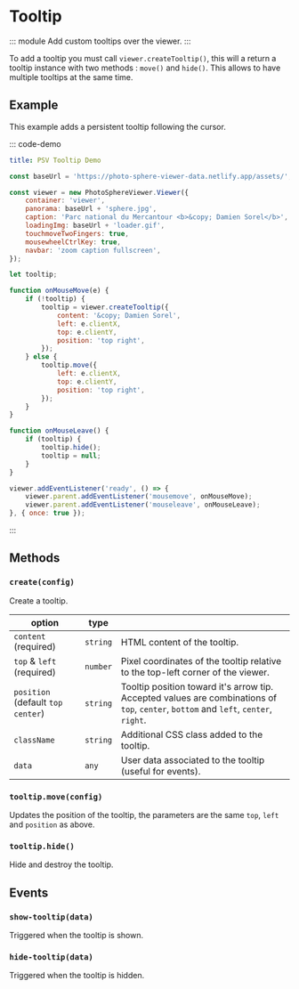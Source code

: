 # Tooltip

::: module
<ApiButton page="classes/Core.Tooltip.html"/>
Add custom tooltips over the viewer.
:::

To add a tooltip you must call `viewer.createTooltip()`, this will a return a tooltip instance with two methods : `move()` and `hide()`. This allows to have multiple tooltips at the same time.

## Example

This example adds a persistent tooltip following the cursor.

::: code-demo

```yaml
title: PSV Tooltip Demo
```

```js
const baseUrl = 'https://photo-sphere-viewer-data.netlify.app/assets/';

const viewer = new PhotoSphereViewer.Viewer({
    container: 'viewer',
    panorama: baseUrl + 'sphere.jpg',
    caption: 'Parc national du Mercantour <b>&copy; Damien Sorel</b>',
    loadingImg: baseUrl + 'loader.gif',
    touchmoveTwoFingers: true,
    mousewheelCtrlKey: true,
    navbar: 'zoom caption fullscreen',
});

let tooltip;

function onMouseMove(e) {
    if (!tooltip) {
        tooltip = viewer.createTooltip({
            content: '&copy; Damien Sorel',
            left: e.clientX,
            top: e.clientY,
            position: 'top right',
        });
    } else {
        tooltip.move({
            left: e.clientX,
            top: e.clientY,
            position: 'top right',
        });
    }
}

function onMouseLeave() {
    if (tooltip) {
        tooltip.hide();
        tooltip = null;
    }
}

viewer.addEventListener('ready', () => {
    viewer.parent.addEventListener('mousemove', onMouseMove);
    viewer.parent.addEventListener('mouseleave', onMouseLeave);
}, { once: true });
```

:::

## Methods

### `create(config)`

Create a tooltip.

| option | type |   |
| ------ | ---- | - |
| `content` (required)  | `string` | HTML content of the tooltip. |
| `top` & `left` (required) | `number` | Pixel coordinates of the tooltip relative to the top-left corner of the viewer. |
| `position` (default `top center`) | `string` | Tooltip position toward it's arrow tip. Accepted values are combinations of `top`, `center`, `bottom` and `left`, `center`, `right`. |
| `className` | `string` | Additional CSS class added to the tooltip. |
| `data` | `any` | User data associated to the tooltip (useful for events). |

### `tooltip.move(config)`

Updates the position of the tooltip, the parameters are the same `top`, `left` and `position` as above.

### `tooltip.hide()`

Hide and destroy the tooltip.

## Events

### `show-tooltip(data)`

Triggered when the tooltip is shown.

### `hide-tooltip(data)`

Triggered when the tooltip is hidden.
